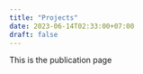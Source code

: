 ```yaml
---
title: "Projects"
date: 2023-06-14T02:33:00+07:00
draft: false
---
```


This is the publication page